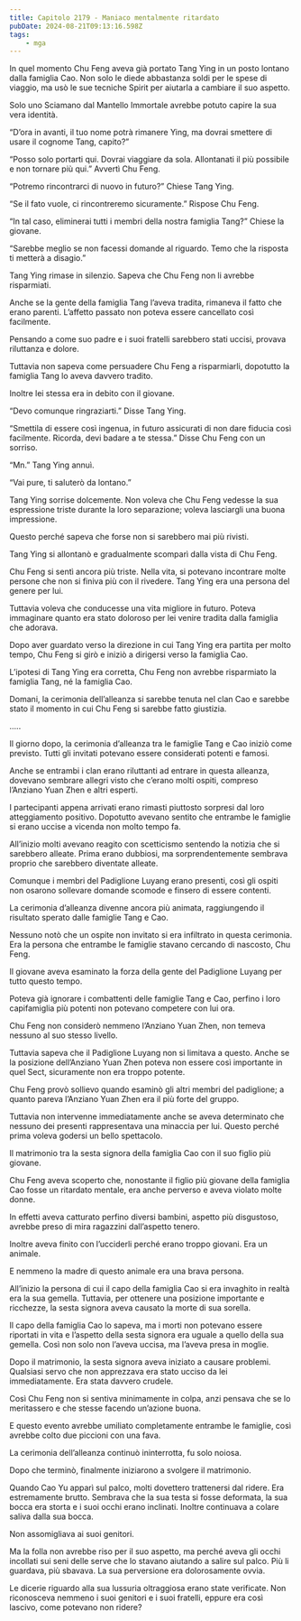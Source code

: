 ```yaml
---
title: Capitolo 2179 - Maniaco mentalmente ritardato
pubDate: 2024-08-21T09:13:16.598Z
tags:
    - mga
---
```



In quel momento Chu Feng aveva già portato Tang Ying in un posto lontano dalla famiglia Cao. Non solo le diede abbastanza soldi per le spese di viaggio, ma usò le sue tecniche Spirit per aiutarla a cambiare il suo aspetto.


Solo uno Sciamano dal Mantello Immortale avrebbe potuto capire la sua vera identità.


“D’ora in avanti, il tuo nome potrà rimanere Ying, ma dovrai smettere di usare il cognome Tang, capito?”


“Posso solo portarti qui. Dovrai viaggiare da sola. Allontanati il più possibile e non tornare più qui.” Avvertì Chu Feng.


“Potremo rincontrarci di nuovo in futuro?” Chiese Tang Ying.


“Se il fato vuole, ci rincontreremo sicuramente.” Rispose Chu Feng.

“In tal caso, eliminerai tutti i membri della nostra famiglia Tang?” Chiese la giovane.


“Sarebbe meglio se non facessi domande al riguardo. Temo che la risposta ti metterà a disagio.”


Tang Ying rimase in silenzio. Sapeva che Chu Feng non li avrebbe risparmiati.


Anche se la gente della famiglia Tang l’aveva tradita, rimaneva il fatto che erano parenti. L’affetto passato non poteva essere cancellato così facilmente.


Pensando a come suo padre e i suoi fratelli sarebbero stati uccisi, provava riluttanza e dolore.


Tuttavia non sapeva come persuadere Chu Feng a risparmiarli, dopotutto la famiglia Tang lo aveva davvero tradito.


Inoltre lei stessa era in debito con il giovane.


“Devo comunque ringraziarti.” Disse Tang Ying.

“Smettila di essere così ingenua, in futuro assicurati di non dare fiducia così facilmente. Ricorda, devi badare a te stessa.” Disse Chu Feng con un sorriso.


“Mn.” Tang Ying annuì.


“Vai pure, ti saluterò da lontano.”


Tang Ying sorrise dolcemente. Non voleva che Chu Feng vedesse la sua espressione triste durante la loro separazione; voleva lasciargli una buona impressione.


Questo perché sapeva che forse non si sarebbero mai più rivisti.


Tang Ying si allontanò e gradualmente scomparì dalla vista di Chu Feng.


Chu Feng si sentì ancora più triste. Nella vita, si potevano incontrare molte persone che non si finiva più con il rivedere. Tang Ying era una persona del genere per lui.


Tuttavia voleva che conducesse una vita migliore in futuro. Poteva immaginare quanto era stato doloroso per lei venire tradita dalla famiglia che adorava.


Dopo aver guardato verso la direzione in cui Tang Ying era partita per molto tempo, Chu Feng si girò e iniziò a dirigersi verso la famiglia Cao.


L’ipotesi di Tang Ying era corretta, Chu Feng non avrebbe risparmiato la famiglia Tang, né la famiglia Cao.


Domani, la cerimonia dell’alleanza si sarebbe tenuta nel clan Cao e sarebbe stato il momento in cui Chu Feng si sarebbe fatto giustizia.


…..


Il giorno dopo, la cerimonia d’alleanza tra le famiglie Tang e Cao iniziò come previsto. Tutti gli invitati potevano essere considerati potenti e famosi.


Anche se entrambi i clan erano riluttanti ad entrare in questa alleanza, dovevano sembrare allegri visto che c’erano molti ospiti, compreso l’Anziano Yuan Zhen e altri esperti.


I partecipanti appena arrivati erano rimasti piuttosto sorpresi dal loro atteggiamento positivo. Dopotutto avevano sentito che entrambe le famiglie si erano uccise a vicenda non molto tempo fa.


All’inizio molti avevano reagito con scetticismo sentendo la notizia che si sarebbero alleate. Prima erano dubbiosi, ma sorprendentemente sembrava proprio che sarebbero diventate alleate.


Comunque i membri del Padiglione Luyang erano presenti, così gli ospiti non osarono sollevare domande scomode e finsero di essere contenti.


La cerimonia d’alleanza divenne ancora più animata, raggiungendo il risultato sperato dalle famiglie Tang e Cao.


Nessuno notò che un ospite non invitato si era infiltrato in questa cerimonia. Era la persona che entrambe le famiglie stavano cercando di nascosto, Chu Feng.


Il giovane aveva esaminato la forza della gente del Padiglione Luyang per tutto questo tempo.


Poteva già ignorare i combattenti delle famiglie Tang e Cao, perfino i loro capifamiglia più potenti non potevano competere con lui ora.


Chu Feng non considerò nemmeno l’Anziano Yuan Zhen, non temeva nessuno al suo stesso livello.


Tuttavia sapeva che il Padiglione Luyang non si limitava a questo. Anche se la posizione dell’Anziano Yuan Zhen poteva non essere così importante in quel Sect, sicuramente non era troppo potente.


Chu Feng provò sollievo quando esaminò gli altri membri del padiglione; a quanto pareva l’Anziano Yuan Zhen era il più forte del gruppo.


Tuttavia non intervenne immediatamente anche se aveva determinato che nessuno dei presenti rappresentava una minaccia per lui. Questo perché prima voleva godersi un bello spettacolo.


Il matrimonio tra la sesta signora della famiglia Cao con il suo figlio più giovane.


Chu Feng aveva scoperto che, nonostante il figlio più giovane della famiglia Cao fosse un ritardato mentale, era anche perverso e aveva violato molte donne.


In effetti aveva catturato perfino diversi bambini, aspetto più disgustoso, avrebbe preso di mira ragazzini dall’aspetto tenero.


Inoltre aveva finito con l’ucciderli perché erano troppo giovani. Era un animale.


E nemmeno la madre di questo animale era una brava persona.


All’inizio la persona di cui il capo della famiglia Cao si era invaghito in realtà era la sua gemella. Tuttavia, per ottenere una posizione importante e ricchezze, la sesta signora aveva causato la morte di sua sorella.


Il capo della famiglia Cao lo sapeva, ma i morti non potevano essere riportati in vita e l’aspetto della sesta signora era uguale a quello della sua gemella. Così non solo non l’aveva uccisa, ma l’aveva presa in moglie.


Dopo il matrimonio, la sesta signora aveva iniziato a causare problemi. Qualsiasi servo che non apprezzava era stato ucciso da lei immediatamente. Era stata davvero crudele.

Così Chu Feng non si sentiva minimamente in colpa, anzi pensava che se lo meritassero e che stesse facendo un’azione buona.


E questo evento avrebbe umiliato completamente entrambe le famiglie, così avrebbe colto due piccioni con una fava.


La cerimonia dell’alleanza continuò ininterrotta, fu solo noiosa.


Dopo che terminò, finalmente iniziarono a svolgere il matrimonio.

Quando Cao Yu apparì sul palco, molti dovettero trattenersi dal ridere. Era estremamente brutto. Sembrava che la sua testa si fosse deformata, la sua bocca era storta e i suoi occhi erano inclinati. Inoltre continuava a colare saliva dalla sua bocca.


Non assomigliava ai suoi genitori.


Ma la folla non avrebbe riso per il suo aspetto, ma perché aveva gli occhi incollati sui seni delle serve che lo stavano aiutando a salire sul palco. Più li guardava, più sbavava. La sua perversione era dolorosamente ovvia.


Le dicerie riguardo alla sua lussuria oltraggiosa erano state verificate. Non riconosceva nemmeno i suoi genitori e i suoi fratelli, eppure era così lascivo, come potevano non ridere?







